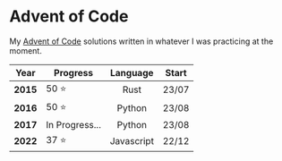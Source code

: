 # Advent of Code

My [Advent of Code](https://adventofcode.com) solutions written in whatever I was practicing at the moment.

| **Year** | **Progress**   | **Language** | **Start** |
|:--------:|----------------|:------------:|:---------:|
| **2015** | 50 ⭐          |     Rust     |   23/07   |
| **2016** | 50 ⭐          |    Python    |   23/08   |
| **2017** | In Progress... |    Python    |   23/08   |
| **2022** | 37 ⭐          |  Javascript  |   22/12   |